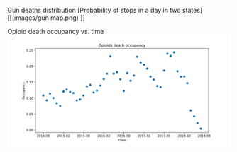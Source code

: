 Gun deaths distribution 
[Probability of stops in a day in two states][[(images/gun map.png) ]]

Opioid death occupancy vs. time 
![Probability of stops in a day in two states](images/capstone_1.png) 
